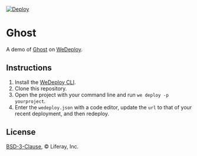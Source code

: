 [![Deploy](https://cdn.wedeploy.com/images/deploy.svg)](https://console.wedeploy.com/deploy?repo=https://github.com/wedeploy-examples/ghost-example)

# Ghost

A demo of [Ghost](https://hub.docker.com/_/ghost/) on [WeDeploy](https://wedeploy.com/).

## Instructions

1. Install the [WeDeploy CLI](https://wedeploy.com/docs/intro/using-the-command-line/).
2. Clone this repository.
3. Open the project with your command line and run `we deploy -p yourproject`.
4. Enter the `wedeploy.json` with a code editor, update the `url` to that of your recent deployment, and then redeploy.

## License

[BSD-3-Clause](./LICENSE.md), © Liferay, Inc.
